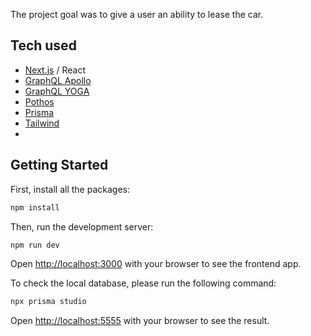 The project goal was to give a user an ability to lease the car.

## Tech used
- [Next.js](https://nextjs.org/) / React
- [GraphQL Apollo](https://www.apollographql.com/docs/)
- [GraphQL YOGA](https://the-guild.dev/graphql/yoga-server)
- [Pothos](https://pothos-graphql.dev/)
- [Prisma](https://www.prisma.io/)
- [Tailwind](https://tailwindcss.com/)
- 

## Getting Started

First, install all the packages:

```bash
npm install
```
Then, run the development server:

```bash
npm run dev
```

Open [http://localhost:3000](http://localhost:3000) with your browser to see the frontend app.


To check the local database, please run the following command:

```bash
npx prisma studio
```

Open [http://localhost:5555](http://localhost:5555) with your browser to see the result.
